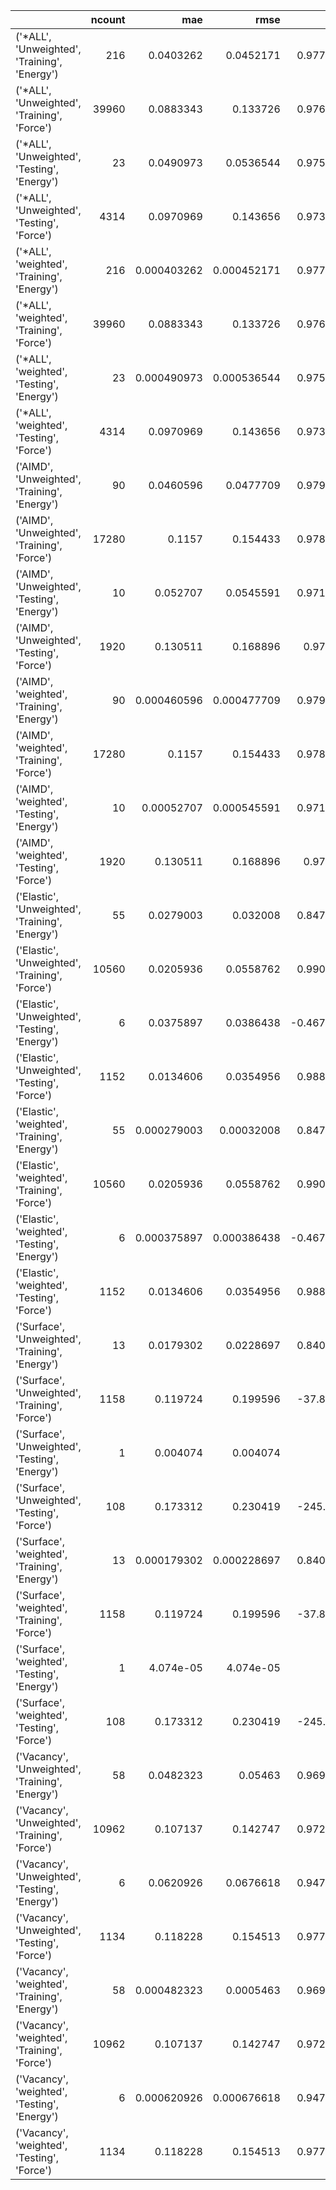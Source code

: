 |                                                 |   ncount |         mae |        rmse |         rsq |
|:------------------------------------------------|---------:|------------:|------------:|------------:|
| ('*ALL', 'Unweighted', 'Training', 'Energy')    |      216 | 0.0403262   | 0.0452171   |    0.977701 |
| ('*ALL', 'Unweighted', 'Training', 'Force')     |    39960 | 0.0883343   | 0.133726    |    0.976517 |
| ('*ALL', 'Unweighted', 'Testing', 'Energy')     |       23 | 0.0490973   | 0.0536544   |    0.975164 |
| ('*ALL', 'Unweighted', 'Testing', 'Force')      |     4314 | 0.0970969   | 0.143656    |    0.973925 |
| ('*ALL', 'weighted', 'Training', 'Energy')      |      216 | 0.000403262 | 0.000452171 |    0.977701 |
| ('*ALL', 'weighted', 'Training', 'Force')       |    39960 | 0.0883343   | 0.133726    |    0.976517 |
| ('*ALL', 'weighted', 'Testing', 'Energy')       |       23 | 0.000490973 | 0.000536544 |    0.975164 |
| ('*ALL', 'weighted', 'Testing', 'Force')        |     4314 | 0.0970969   | 0.143656    |    0.973925 |
| ('AIMD', 'Unweighted', 'Training', 'Energy')    |       90 | 0.0460596   | 0.0477709   |    0.979359 |
| ('AIMD', 'Unweighted', 'Training', 'Force')     |    17280 | 0.1157      | 0.154433    |    0.978367 |
| ('AIMD', 'Unweighted', 'Testing', 'Energy')     |       10 | 0.052707    | 0.0545591   |    0.971953 |
| ('AIMD', 'Unweighted', 'Testing', 'Force')      |     1920 | 0.130511    | 0.168896    |    0.97393  |
| ('AIMD', 'weighted', 'Training', 'Energy')      |       90 | 0.000460596 | 0.000477709 |    0.979359 |
| ('AIMD', 'weighted', 'Training', 'Force')       |    17280 | 0.1157      | 0.154433    |    0.978367 |
| ('AIMD', 'weighted', 'Testing', 'Energy')       |       10 | 0.00052707  | 0.000545591 |    0.971953 |
| ('AIMD', 'weighted', 'Testing', 'Force')        |     1920 | 0.130511    | 0.168896    |    0.97393  |
| ('Elastic', 'Unweighted', 'Training', 'Energy') |       55 | 0.0279003   | 0.032008    |    0.847478 |
| ('Elastic', 'Unweighted', 'Training', 'Force')  |    10560 | 0.0205936   | 0.0558762   |    0.990222 |
| ('Elastic', 'Unweighted', 'Testing', 'Energy')  |        6 | 0.0375897   | 0.0386438   |   -0.467969 |
| ('Elastic', 'Unweighted', 'Testing', 'Force')   |     1152 | 0.0134606   | 0.0354956   |    0.988588 |
| ('Elastic', 'weighted', 'Training', 'Energy')   |       55 | 0.000279003 | 0.00032008  |    0.847478 |
| ('Elastic', 'weighted', 'Training', 'Force')    |    10560 | 0.0205936   | 0.0558762   |    0.990222 |
| ('Elastic', 'weighted', 'Testing', 'Energy')    |        6 | 0.000375897 | 0.000386438 |   -0.467969 |
| ('Elastic', 'weighted', 'Testing', 'Force')     |     1152 | 0.0134606   | 0.0354956   |    0.988588 |
| ('Surface', 'Unweighted', 'Training', 'Energy') |       13 | 0.0179302   | 0.0228697   |    0.840425 |
| ('Surface', 'Unweighted', 'Training', 'Force')  |     1158 | 0.119724    | 0.199596    |  -37.8921   |
| ('Surface', 'Unweighted', 'Testing', 'Energy')  |        1 | 0.004074    | 0.004074    | -inf        |
| ('Surface', 'Unweighted', 'Testing', 'Force')   |      108 | 0.173312    | 0.230419    | -245.495    |
| ('Surface', 'weighted', 'Training', 'Energy')   |       13 | 0.000179302 | 0.000228697 |    0.840425 |
| ('Surface', 'weighted', 'Training', 'Force')    |     1158 | 0.119724    | 0.199596    |  -37.8921   |
| ('Surface', 'weighted', 'Testing', 'Energy')    |        1 | 4.074e-05   | 4.074e-05   | -inf        |
| ('Surface', 'weighted', 'Testing', 'Force')     |      108 | 0.173312    | 0.230419    | -245.495    |
| ('Vacancy', 'Unweighted', 'Training', 'Energy') |       58 | 0.0482323   | 0.05463     |    0.969332 |
| ('Vacancy', 'Unweighted', 'Training', 'Force')  |    10962 | 0.107137    | 0.142747    |    0.972099 |
| ('Vacancy', 'Unweighted', 'Testing', 'Energy')  |        6 | 0.0620926   | 0.0676618   |    0.947565 |
| ('Vacancy', 'Unweighted', 'Testing', 'Force')   |     1134 | 0.118228    | 0.154513    |    0.977178 |
| ('Vacancy', 'weighted', 'Training', 'Energy')   |       58 | 0.000482323 | 0.0005463   |    0.969332 |
| ('Vacancy', 'weighted', 'Training', 'Force')    |    10962 | 0.107137    | 0.142747    |    0.972099 |
| ('Vacancy', 'weighted', 'Testing', 'Energy')    |        6 | 0.000620926 | 0.000676618 |    0.947565 |
| ('Vacancy', 'weighted', 'Testing', 'Force')     |     1134 | 0.118228    | 0.154513    |    0.977178 |